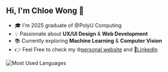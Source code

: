 ## Hi, I'm Chloe Wong 👋

<!--
**urnotchloewong/urnotchloewong** is a ✨ _special_ ✨ repository because its `README.md` (this file) appears on your GitHub profile.

Here are some ideas to get you started:

- 🔭 I’m currently working on ...
- 🌱 I’m currently learning ...
- 👯 I’m looking to collaborate on ...
- 🤔 I’m looking for help with ...
- 💬 Ask me about ...
- 📫 How to reach me: ...
- 😄 Pronouns: ...
- ⚡ Fun fact: ...
-->

- 🎓 I'm 2025 graduate of @PolyU Computing
- 💡 Passionate about **UX/UI Design** & **Web Development**
- 📚 Currently exploring **Machine Learning** & **Computer Vision**
- 👉 Feel Free to check my 🌐[personal website](https://www.chloewongwy.me/) and 💼[LinkedIn](https://www.linkedin.com/in/chloewongwy) 


<img src="https://github-readme-stats.vercel.app/api/top-langs/?username=chloewongwy&layout=compact&theme=dark" alt="Most Used Languages">
